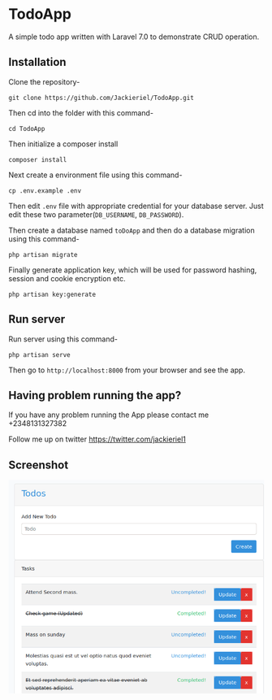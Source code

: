 # TodoApp
A simple todo app written with Laravel 7.0 to demonstrate CRUD operation.

## Installation

Clone the repository-
```
git clone https://github.com/Jackieriel/TodoApp.git
```

Then cd into the folder with this command-
```
cd TodoApp
```

Then initialize a composer install
```
composer install
```

Next create a environment file using this command-
```
cp .env.example .env
```

Then edit `.env` file with appropriate credential for your database server. Just edit these two parameter(`DB_USERNAME`, `DB_PASSWORD`).

Then create a database named `toDoApp` and then do a database migration using this command-
```
php artisan migrate
```

Finally generate application key, which will be used for password hashing, session and cookie encryption etc.
```
php artisan key:generate
```

## Run server

Run server using this command-
```
php artisan serve
```

Then go to `http://localhost:8000` from your browser and see the app.

## Having problem running the app?

If you have any problem running the App please contact me +2348131327382

Follow me up on twitter https://twitter.com/jackieriel1

## Screenshot

![Landing Page](/screenshots/1.png)


